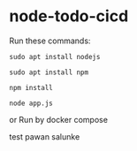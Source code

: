 # node-todo-cicd

Run these commands:


`sudo apt install nodejs`


`sudo apt install npm`


`npm install`

`node app.js`

or Run by docker compose

test
pawan salunke

